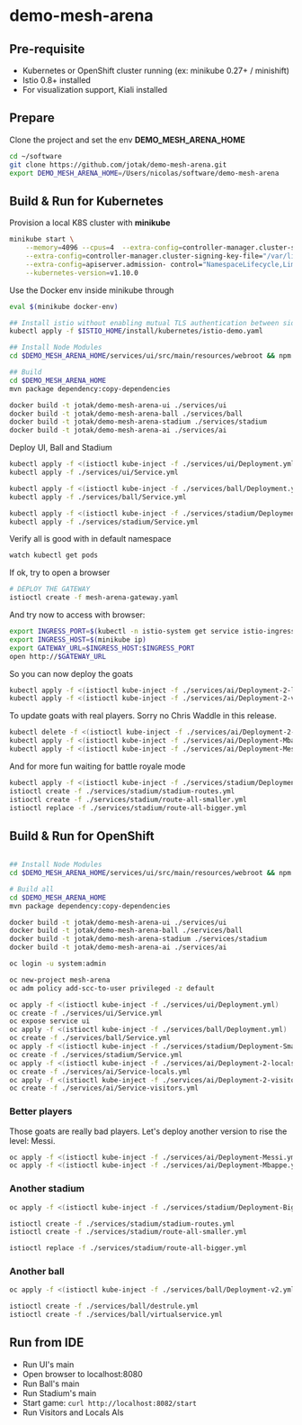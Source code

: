 # demo-mesh-arena

## Pre-requisite

- Kubernetes or OpenShift cluster running (ex: minikube 0.27+ / minishift)
- Istio 0.8+ installed 
- For visualization support, Kiali installed

## Prepare

Clone the project and set the env **DEMO_MESH_ARENA_HOME**
```bash
cd ~/software
git clone https://github.com/jotak/demo-mesh-arena.git
export DEMO_MESH_ARENA_HOME=/Users/nicolas/software/demo-mesh-arena
```

## Build & Run for Kubernetes

Provision a local K8S cluster with **minikube**

```bash
minikube start \
    --memory=4096 --cpus=4  --extra-config=controller-manager.cluster-signing-cert-file="/var/lib/localkube/certs/ca.crt" \
    --extra-config=controller-manager.cluster-signing-key-file="/var/lib/localkube/certs/ca.key" \
    --extra-config=apiserver.admission- control="NamespaceLifecycle,LimitRanger,ServiceAccount,PersistentVolumeLabel,DefaultStorageClass,DefaultTolerationSeconds,MutatingAdmissionWebhook,ValidatingAdmissionWebhook,ResourceQuota" \
    --kubernetes-version=v1.10.0
```

Use the Docker env inside minikube through
```bash
eval $(minikube docker-env)

## Install istio without enabling mutual TLS authentication between sidecars
kubectl apply -f $ISTIO_HOME/install/kubernetes/istio-demo.yaml

## Install Node Modules
cd $DEMO_MESH_ARENA_HOME/services/ui/src/main/resources/webroot && npm install

## Build 
cd $DEMO_MESH_ARENA_HOME
mvn package dependency:copy-dependencies

docker build -t jotak/demo-mesh-arena-ui ./services/ui
docker build -t jotak/demo-mesh-arena-ball ./services/ball
docker build -t jotak/demo-mesh-arena-stadium ./services/stadium
docker build -t jotak/demo-mesh-arena-ai ./services/ai
```

Deploy UI, Ball and Stadium

```bash
kubectl apply -f <(istioctl kube-inject -f ./services/ui/Deployment.yml)
kubectl apply -f ./services/ui/Service.yml

kubectl apply -f <(istioctl kube-inject -f ./services/ball/Deployment.yml)
kubectl apply -f ./services/ball/Service.yml

kubectl apply -f <(istioctl kube-inject -f ./services/stadium/Deployment-Smaller.yml)
kubectl apply -f ./services/stadium/Service.yml
```

Verify all is good with in default namespace
```bash
watch kubectl get pods
```

If ok, try to open a browser
```bash
# DEPLOY THE GATEWAY
istioctl create -f mesh-arena-gateway.yaml
```

And try now to access with browser:
```bash
export INGRESS_PORT=$(kubectl -n istio-system get service istio-ingressgateway -o jsonpath='{.spec.ports[?(@.name=="http")].nodePort}')
export INGRESS_HOST=$(minikube ip)
export GATEWAY_URL=$INGRESS_HOST:$INGRESS_PORT
open http://$GATEWAY_URL
```

So you can now deploy the goats
```bash
kubectl apply -f <(istioctl kube-inject -f ./services/ai/Deployment-2-locals.yml)
kubectl apply -f <(istioctl kube-inject -f ./services/ai/Deployment-2-visitors.yml)
```

To update goats with real players. Sorry no Chris Waddle in this release.
```bash
kubectl delete -f <(istioctl kube-inject -f ./services/ai/Deployment-2-locals.yml)
kubectl apply -f <(istioctl kube-inject -f ./services/ai/Deployment-Mbappe.yml)
kubectl apply -f <(istioctl kube-inject -f ./services/ai/Deployment-Messi.yml)
```

And for more fun waiting for battle royale mode
```bash
kubectl apply -f <(istioctl kube-inject -f ./services/stadium/Deployment-Bigger.yml
istioctl create -f ./services/stadium/stadium-routes.yml
istioctl create -f ./services/stadium/route-all-smaller.yml
istioctl replace -f ./services/stadium/route-all-bigger.yml
```

## Build & Run for OpenShift

```bash

## Install Node Modules
cd $DEMO_MESH_ARENA_HOME/services/ui/src/main/resources/webroot && npm install

# Build all
cd $DEMO_MESH_ARENA_HOME
mvn package dependency:copy-dependencies

docker build -t jotak/demo-mesh-arena-ui ./services/ui
docker build -t jotak/demo-mesh-arena-ball ./services/ball
docker build -t jotak/demo-mesh-arena-stadium ./services/stadium
docker build -t jotak/demo-mesh-arena-ai ./services/ai

oc login -u system:admin

oc new-project mesh-arena
oc adm policy add-scc-to-user privileged -z default

oc apply -f <(istioctl kube-inject -f ./services/ui/Deployment.yml)
oc create -f ./services/ui/Service.yml
oc expose service ui
oc apply -f <(istioctl kube-inject -f ./services/ball/Deployment.yml)
oc create -f ./services/ball/Service.yml
oc apply -f <(istioctl kube-inject -f ./services/stadium/Deployment-Smaller.yml)
oc create -f ./services/stadium/Service.yml
oc apply -f <(istioctl kube-inject -f ./services/ai/Deployment-2-locals.yml)
oc create -f ./services/ai/Service-locals.yml
oc apply -f <(istioctl kube-inject -f ./services/ai/Deployment-2-visitors.yml)
oc create -f ./services/ai/Service-visitors.yml

```


### Better players

Those goats are really bad players. Let's deploy another version to rise the level: Messi.

```bash
oc apply -f <(istioctl kube-inject -f ./services/ai/Deployment-Messi.yml)
oc apply -f <(istioctl kube-inject -f ./services/ai/Deployment-Mbappe.yml)
```

### Another stadium

```bash
oc apply -f <(istioctl kube-inject -f ./services/stadium/Deployment-Bigger.yml)

istioctl create -f ./services/stadium/stadium-routes.yml
istioctl create -f ./services/stadium/route-all-smaller.yml

istioctl replace -f ./services/stadium/route-all-bigger.yml
```

### Another ball

```bash
oc apply -f <(istioctl kube-inject -f ./services/ball/Deployment-v2.yml)

istioctl create -f ./services/ball/destrule.yml
istioctl create -f ./services/ball/virtualservice.yml
```

## Run from IDE

- Run UI's main
- Open browser to localhost:8080
- Run Ball's main
- Run Stadium's main
- Start game: ```curl http://localhost:8082/start```
- Run Visitors and Locals AIs
